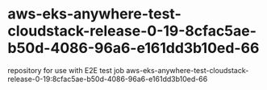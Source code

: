 # aws-eks-anywhere-test-cloudstack-release-0-19-8cfac5ae-b50d-4086-96a6-e161dd3b10ed-66
repository for use with E2E test job aws-eks-anywhere-test-cloudstack-release-0-19:8cfac5ae-b50d-4086-96a6-e161dd3b10ed-66
